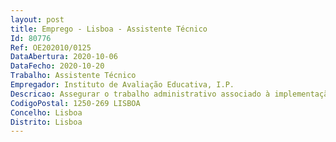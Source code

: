 ```yaml
--- 
layout: post
title: Emprego - Lisboa - Assistente Técnico
Id: 80776
Ref: OE202010/0125
DataAbertura: 2020-10-06
DataFecho: 2020-10-20
Trabalho: Assistente Técnico
Empregador: Instituto de Avaliação Educativa, I.P.
Descricao: Assegurar o trabalho administrativo associado à implementação dos estudos internacionais de avaliação das aprendizagens dos alunos do ensino básico e secundário, designadamente  assegurar a gestão logística de materiais confidenciais (expedição e receção)  contactar escolas e outras entidades envolvidas na aplicação dos estudos  criar e gerir bases de dados com informação relativa a escolas, a participantes e a aplicadores de teste  prestar apoio de backoffice na gestão de aplicação de testes nas escolas  aplicar testes em escolas quando necessário, de acordo com os protocolos específicos dos estudos internacionais  preparar e introduzir dados em bases de dados com recurso a ferramentas específicas dos estudos internacionais  proceder à composição gráfica de documentos de divulgação produzidos pela equipa (p. e., formatação, elaboração de infografias).
CodigoPostal: 1250-269 LISBOA
Concelho: Lisboa
Distrito: Lisboa
--- 
```

